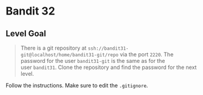 # Bandit 32

## Level Goal

> There is a git repository at `ssh://bandit31-git@localhost/home/bandit31-git/repo` via the port `2220`. The password for the user `bandit31-git` is the same as for the user `bandit31`.
> Clone the repository and find the password for the next level.

Follow the instructions. Make sure to edit the `.gitignore`.
